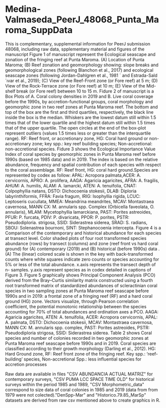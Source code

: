 # Medina-Valmaseda_PeerJ_48068_Punta_Maroma_SuppData
This is complementary, supplemental information for PeerJ submission 48068, including raw data, spplementary material and figures of the manuscript
Figure 1 of manuscript represent the Ecological seascape and zonation of the fringing reef at Punta Maroma. (A) Location of Punta
Maroma; (B) Reef zonation and geomorphology showing: slope breaks and geomorphological zones
(following Blanchon et al., 2017) and ecological seascape zones (following Jordan-Dahlgren et al., 1981 ´
and Estrada-Sald´ıvar et al., 2019); (C) View of the Reef-Front zone (or Fore reef) at 5 m; (D) View of the
Rock-Terrace zone (or Fore reef) at 10 m; (E) View of the Mid-shelf break (or Fore reef) between 10 to
15 m.
Fidure 2 of manuscript is a Box Plots of A. Coral colony densities in 2019 and B. Live coral coverage before the 1990s,
by accretion-functional groups, coral morphology and geomorphic zone in two reef zones at Punta
Maroma reef. The bottom and top of the box are the first and third quartiles, respectively, the black line
inside the box is the median. Whiskers are the lowest datum still within 1.5 times that of the lower
quartile and the highest datum still within 1.5 times that of the upper quartile. The open circles at the end
of the box-plot represent outliers (values 1.5 times less or greater than the interquartile range). RF: Reef
front, or accretionary zone, HG: Coral hard ground or non-accretionary zone; key spp.: key reef building
species; Non-accretional: non-accretional species.
Fidure 3 shows the Ecological Importance Value Index of coral species by geomorphic zones in Punta Maroma
reef before 1990s (based on 1985 data) and in 2019. The index is based on the relative abundance,
frequency and spatial contribution of each species with respect to the coral assemblage. RF: Reef front,
HG: coral hard ground.Species are represented by codex as follow: APAL: Acropora palmata,ACER: A.
cervicornis, APRO: A. prolifera, AAGA: Agaricia agaricites, AFRA: A. fragilis, AHUM: A. humilis,
ALAM: A. lamarcki, ATEN: A. tenuifolia, CNAT: Colpophyllia natans, DSTO: Dichocoenia stokesii,
DLAB: Diploria labyrinthiformis, FFRA: Favia fragum, IRIG: Isophyllia rigida, LCUC: Leptoseris
cucullata, MMEA: Meandrina meandrites, MCAV: Montastraea cavernosa, MANN CX: M. annularis
spp. Complex (Orbicella faveolata, O. annularis), MLAM: Mycetophyllia lamarckiana, PAST: Porites
astreoides, PFUR: P. furcata, PDIV: P. divaricata, PPOR: P. porites, PSTR: Pseudodiploria. strigosa,
SSID: Siderastrea siderea, SRAD: S. radians, SBOU: Solenastrea bournoni, SINT: Stephanocoenia
intercepta. 
Figure 4 is a Comparison of the contemporary and historical abundance for each species at transect level.
Color shaded plots of four root transformed species abundance (rows) by transect (columns) and zone
(reef front vs hard coral ground) for (A) contemporary (2019) and (B) historical (before 1990s) data .(A)
The (linear) colored scale is shown in the key with back-transformed counts where white squares indicate
zero counts or species accounting for 5% or less of the total abundance. x.axis represents the transect
depth of n- samples. y.axis represent species as in codex detailed in captions of Figure 3.
Figure 5 graphically shows Principal Component Analysis (PCO) derived from the Bray–Curtis similarity matrix
constructed using a fourth root transformed matrix of standardized abundances of scleractinian coral
species in two sampling zones at Punta Maroma reef seascape before 1990s and in 2019: a frontal zone of
a fringing reef (RF) and a hard coral ground (HG) zone. Vectors visualize, through Pearson correlation
coefficient, the potential monotonic relationship between the species accounting for 70% of total
abundances and ordination axes a PCO. AAGA: Agaricia agaricites, ATEN: A. tenuifolia, ACER:
Acropora cervicornis, APAL: A. palmata, DSTO: Dichocoenia stokesii, MCAV: Montastraea cavernosa,
MANN CX: M. annularis spp. complex, PAST: Porites astreoides, PSTR: Pseudodiploria strigosa, SSID:
Siderastrea siderea. 
Table 2 shows Coral species and number of colonies recorded in two geomorphic zones at Punta Maroma reef
seascape before 1990s and in 2019. Coral species are classified according to their growth morphology
(Darling et al., 2012). HG: Hard Ground zone, RF: Reef front zone of the fringing reef. Key spp.:
‘reef-building’ species, Non-accretional Spp.: less influential species for accretion processes

Raw data are available in files "CSV ABUNDANCIA ACTUAL MATRIZ" for contemporary surveys, "CSV PUMA LCC SPACE TIME OLD" for historical surveys within the period 1985 and 1989, "CSV Morphometric_data" correspond to size data of coral colonies in 1985 and 2019 (data from from 1979 were not colected)."DenSpp-Mar" and "Historico.79.85_MarSp" datasets are derived from raw csv mentioned above to create graphics in R.
